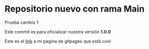 # Repositorio nuevo con rama Main

Prueba cambio 1 

Este commit es para oficializar nuestra versión **1.0.0**

Este es el [link](https://marinahdev.github.io/git-yt-pt2/) a mi pagina de gitpages que está cool